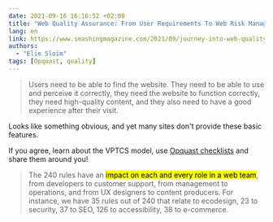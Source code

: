 ```yaml
---
date: 2021-09-16 16:16:52 +02:00
title: "Web Quality Assurance: From User Requirements To Web Risk Management"
lang: en
link: https://www.smashingmagazine.com/2021/09/journey-into-web-quality-assurance/
authors:
  - "Elie Sloïm"
tags: [Opquast, quality]
---
```


> Users need to be able to find the website. They need to be able to use and perceive it correctly, they need the website to function correctly, they need high-quality content, and they also need to have a good experience after their visit.

Looks like something obvious, and yet many sites don't provide these basic features.

If you agree, learn about the VPTCS model, use [Opquast checklists](https://checklists.opquast.com/en/web-quality-assurance/) and share them around you!

> The 240 rules have an <mark>impact on each and every role in a web team</mark>, from developers to customer support, from management to operations, and from UX designers to content producers. For instance, we have 35 rules out of 240 that relate to ecodesign, 23 to security, 37 to SEO, 126 to accessibility, 38 to e-commerce.

